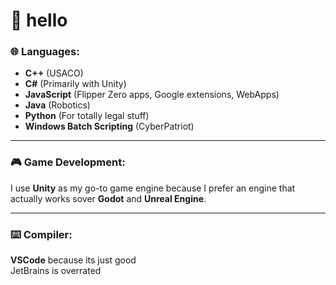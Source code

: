 # 👋 hello

### 🌐 Languages:

- **C++** (USACO)
- **C#** (Primarily with Unity)
- **JavaScript** (Flipper Zero apps, Google extensions, WebApps)
- **Java** (Robotics)
- **Python** (For totally legal stuff)
- **Windows Batch Scripting** (CyberPatriot)
  
<hr/>

### 🎮 Game Development:
I use **Unity** as my go-to game engine because I prefer an engine that actually works sover **Godot** and **Unreal Engine**.

<hr/>

### ⌨️ Compiler:
**VSCode** because its just good 
<br/>
JetBrains is overrated

